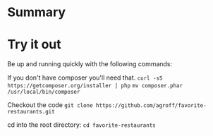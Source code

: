 # Summary

# Try it out

Be up and running quickly with the following commands:

If you don't have composer you'll need that.
`curl -sS https://getcomposer.org/installer | php`
`mv composer.phar /usr/local/bin/composer`

Checkout the code
`git clone https://github.com/agroff/favorite-restaurants.git`

cd into the root directory:
`cd favorite-restaurants`


